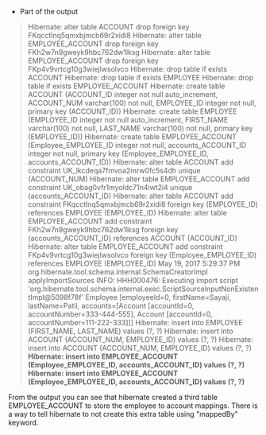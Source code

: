 * Part of the output


>Hibernate: alter table ACCOUNT drop foreign key FKqcctlnq5qmxbjmcb69r2xidi8
Hibernate: alter table EMPLOYEE_ACCOUNT drop foreign key FKh2w7n9gweyk9hbc762dw1lksg
Hibernate: alter table EMPLOYEE_ACCOUNT drop foreign key FKp4v9vrtcg10g3wiejlwsolvco
Hibernate: drop table if exists ACCOUNT
Hibernate: drop table if exists EMPLOYEE
Hibernate: drop table if exists EMPLOYEE_ACCOUNT
Hibernate: create table ACCOUNT (ACCOUNT_ID integer not null auto_increment, ACCOUNT_NUM varchar(100) not null, EMPLOYEE_ID integer not null, primary key (ACCOUNT_ID))
Hibernate: create table EMPLOYEE (EMPLOYEE_ID integer not null auto_increment, FIRST_NAME varchar(100) not null, LAST_NAME varchar(100) not null, primary key (EMPLOYEE_ID))
Hibernate: create table EMPLOYEE_ACCOUNT (Employee_EMPLOYEE_ID integer not null, accounts_ACCOUNT_ID integer not null, primary key (Employee_EMPLOYEE_ID, accounts_ACCOUNT_ID))
Hibernate: alter table ACCOUNT add constraint UK_lkcdeqa7fmvoa2mrw0fc5s4dh unique (ACCOUNT_NUM)
Hibernate: alter table EMPLOYEE_ACCOUNT add constraint UK_obag0vfr1myoldc71n4iwt2i4 unique (accounts_ACCOUNT_ID)
Hibernate: alter table ACCOUNT add constraint FKqcctlnq5qmxbjmcb69r2xidi8 foreign key (EMPLOYEE_ID) references EMPLOYEE (EMPLOYEE_ID)
Hibernate: alter table EMPLOYEE_ACCOUNT add constraint FKh2w7n9gweyk9hbc762dw1lksg foreign key (accounts_ACCOUNT_ID) references ACCOUNT (ACCOUNT_ID)
Hibernate: alter table EMPLOYEE_ACCOUNT add constraint FKp4v9vrtcg10g3wiejlwsolvco foreign key (Employee_EMPLOYEE_ID) references EMPLOYEE (EMPLOYEE_ID)
May 19, 2017 5:29:37 PM org.hibernate.tool.schema.internal.SchemaCreatorImpl applyImportSources
INFO: HHH000476: Executing import script 'org.hibernate.tool.schema.internal.exec.ScriptSourceInputNonExistentImpl@5098f78f'
Employee [employeeId=0, firstName=Sayaji, lastName=Patil, accounts=[Account [accountId=0, accountNumber=333-444-555], Account [accountId=0, accountNumber=111-222-333]]]
Hibernate: insert into EMPLOYEE (FIRST_NAME, LAST_NAME) values (?, ?)
Hibernate: insert into ACCOUNT (ACCOUNT_NUM, EMPLOYEE_ID) values (?, ?)
Hibernate: insert into ACCOUNT (ACCOUNT_NUM, EMPLOYEE_ID) values (?, ?)
**Hibernate: insert into EMPLOYEE_ACCOUNT (Employee_EMPLOYEE_ID, accounts_ACCOUNT_ID) values (?, ?)
Hibernate: insert into EMPLOYEE_ACCOUNT (Employee_EMPLOYEE_ID, accounts_ACCOUNT_ID) values (?, ?)**


From the output you can see that hibernate created a third table EMPLOYEE_ACCOUNT to store the employee
to account mappings. There is a way to tell hibernate to not create this extra table using "mappedBy"
keyword.
